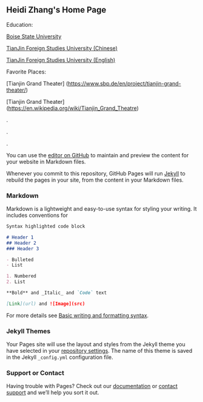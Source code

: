 ## Heidi Zhang's Home Page


Education:

[Boise State University](https://www.boisestate.edu)

[TianJin Foreign Studies University (Chinese)](http://www.tjfsu.edu.cn)

[TianJin Foreign Studies University (English)](http://www.tjfsu.edu.cn/bindex/)


Favorite Places:

[Tianjin Grand Theater] (https://www.sbp.de/en/project/tianjin-grand-theater/)

[Tianjin Grand Theater] (https://en.wikipedia.org/wiki/Tianjin_Grand_Theatre)




.

.

.

You can use the [editor on GitHub](https://github.com/HeidiZhang88/heidizhang88.github.io/edit/main/README.md) to maintain and preview the content for your website in Markdown files.

Whenever you commit to this repository, GitHub Pages will run [Jekyll](https://jekyllrb.com/) to rebuild the pages in your site, from the content in your Markdown files.

### Markdown

Markdown is a lightweight and easy-to-use syntax for styling your writing. It includes conventions for

```markdown
Syntax highlighted code block

# Header 1
## Header 2
### Header 3

- Bulleted
- List

1. Numbered
2. List

**Bold** and _Italic_ and `Code` text

[Link](url) and ![Image](src)
```

For more details see [Basic writing and formatting syntax](https://docs.github.com/en/github/writing-on-github/getting-started-with-writing-and-formatting-on-github/basic-writing-and-formatting-syntax).

### Jekyll Themes

Your Pages site will use the layout and styles from the Jekyll theme you have selected in your [repository settings](https://github.com/HeidiZhang88/heidizhang88.github.io/settings/pages). The name of this theme is saved in the Jekyll `_config.yml` configuration file.

### Support or Contact

Having trouble with Pages? Check out our [documentation](https://docs.github.com/categories/github-pages-basics/) or [contact support](https://support.github.com/contact) and we’ll help you sort it out.
